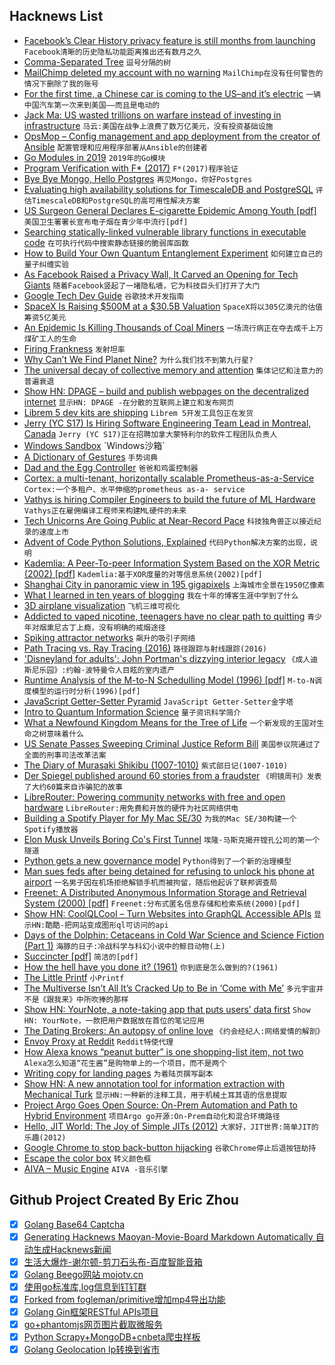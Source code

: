 ## Hacknews List


- [Facebook’s Clear History privacy feature is still months from launching](https://www.recode.net/2018/12/17/18140062/facebook-clear-history-update-privacy-targeting-data-collection)  `Facebook清晰的历史隐私功能距离推出还有数月之久`
- [Comma-Separated Tree](https://observablehq.com/@mbostock/comma-separated-tree)  `逗号分隔的树`
- [MailChimp deleted my account with no warning](https://blog.rongarret.info/2018/12/mailchimp-deleted-my-account-with-no.html)  `MailChimp在没有任何警告的情况下删除了我的账号`
- [For the first time, a Chinese car is coming to the US–and it’s electric](https://qz.com/1500303/chinas-qiantu-will-be-first-chinese-electric-carmaker-to-challenge-tesla-in-the-us/)  `一辆中国汽车第一次来到美国——而且是电动的`
- [Jack Ma: US wasted trillions on warfare instead of investing in infrastructure](https://www.cnbc.com/2017/01/18/chinese-billionaire-jack-ma-says-the-us-wasted-trillions-on-warfare-instead-of-investing-in-infrastructure.html)  `马云:美国在战争上浪费了数万亿美元，没有投资基础设施`
- [OpsMop – Config management and app deployment from the creator of Ansible](https://github.com/opsmop/opsmop)  `配置管理和应用程序部署从Ansible的创建者`
- [Go Modules in 2019](https://blog.golang.org/modules2019)  `2019年的Go模块`
- [Program Verification with F* (2017)](http://prosecco.gforge.inria.fr/personal/hritcu/teaching/mpri-jan2017/)  `F*(2017)程序验证`
- [Bye Bye Mongo, Hello Postgres](https://www.theguardian.com/info/2018/nov/30/bye-bye-mongo-hello-postgres)  `再见Mongo，你好Postgres`
- [Evaluating high availability solutions for TimescaleDB and PostgreSQL](https://blog.timescale.com/high-availability-timescaledb-postgresql-patroni-a4572264a831)  `评估TimescaleDB和PostgreSQL的高可用性解决方案`
- [US Surgeon General Declares E-cigarette Epidemic Among Youth [pdf]](https://e-cigarettes.surgeongeneral.gov/documents/surgeon-generals-advisory-on-e-cigarette-use-among-youth-2018.pdf)  `美国卫生署署长宣布电子烟在青少年中流行[pdf]`
- [Searching statically-linked vulnerable library functions in executable code](https://googleprojectzero.blogspot.com/2018/12/searching-statically-linked-vulnerable.html)  `在可执行代码中搜索静态链接的脆弱库函数`
- [How to Build Your Own Quantum Entanglement Experiment](https://blogs.scientificamerican.com/critical-opalescence/how-to-build-your-own-quantum-entanglement-experiment-part-1-of-2/)  `如何建立自己的量子纠缠实验`
- [As Facebook Raised a Privacy Wall, It Carved an Opening for Tech Giants](https://www.nytimes.com/2018/12/18/technology/facebook-privacy.html)  `随着Facebook竖起了一堵隐私墙，它为科技巨头们打开了大门`
- [Google Tech Dev Guide](https://techdevguide.withgoogle.com/)  `谷歌技术开发指南`
- [SpaceX Is Raising $500M at a $30.5B Valuation](https://www.wsj.com/articles/elon-musks-spacex-is-raising-500-million-in-funding-11545142054)  `SpaceX将以305亿澳元的估值筹资5亿美元`
- [An Epidemic Is Killing Thousands of Coal Miners](https://www.npr.org/2018/12/18/675253856/an-epidemic-is-killing-thousands-of-coal-miners-regulators-could-have-stopped-it)  `一场流行病正在夺去成千上万煤矿工人的生命`
- [Firing Frankness](https://mondaynote.com/50-years-in-tech-part-13-firing-frankness-3d17e207d1cf)  `发射坦率`
- [Why Can’t We Find Planet Nine?](https://www.quantamagazine.org/why-cant-we-find-planet-nine-20180703/)  `为什么我们找不到第九行星?`
- [The universal decay of collective memory and attention](https://www.nature.com/articles/s41562-018-0474-5)  `集体记忆和注意力的普遍衰退`
- [Show HN: DPAGE – build and publish webpages on the decentralized internet](https://dpage.io/)  `显示HN: DPAGE -在分散的互联网上建立和发布网页`
- [Librem 5 dev kits are shipping](https://puri.sm/posts/2018-devkits-are-shipping/)  `Librem 5开发工具包正在发货`
- [Jerry (YC S17) Is Hiring Software Engineering Team Lead in Montreal, Canada](https://www.workable.com/j/2E9D6C83DD)  `Jerry (YC S17)正在招聘加拿大蒙特利尔的软件工程团队负责人`
- [Windows Sandbox](https://techcommunity.microsoft.com/t5/Windows-Kernel-Internals/Windows-Sandbox/ba-p/301849?ranMID=43674&amp;ranEAID=je6NUbpObpQ&amp;ranSiteID=je6NUbpObpQ-_UZUOlZ2ZyTOTejYypcnAQ&amp;epi=je6NUbpObpQ-_UZUOlZ2ZyTOTejYypcnAQ&amp;irgwc=1&amp;OCID=AID681541_aff_7795_1243925&amp;tduid=(ir__i0avhykzmgkfrw2i0ckzh9lp2u2xhyajo2v1pvjr00)(7795)(1243925)(je6NUbpObpQ-_UZUOlZ2ZyTOTejYypcnAQ)()&amp;irclickid=_i0avhykzmgkfrw2i0ckzh9lp2u2xhyajo2v1pvjr00)  `Windows沙箱`
- [A Dictionary of Gestures](https://spectator.us/minefield-gestures/)  `手势词典`
- [Dad and the Egg Controller](https://www.pentadact.com/2018-12-18-dad-and-the-egg-controller/)  `爸爸和鸡蛋控制器`
- [Cortex: a multi-tenant, horizontally scalable Prometheus-as-a-Service](https://www.cncf.io/blog/2018/12/18/cortex-a-multi-tenant-horizontally-scalable-prometheus-as-a-service/)  `Cortex:一个多租户、水平伸缩的prometheus as-a- service`
- [Vathys is hiring Compiler Engineers to build the future of ML Hardware](item?id=18713034)  `Vathys正在雇佣编译工程师来构建ML硬件的未来`
- [Tech Unicorns Are Going Public at Near-Record Pace](https://www.wsj.com/articles/tech-unicorns-are-going-public-at-near-record-pace-11545138000)  `科技独角兽正以接近纪录的速度上市`
- [Advent of Code Python Solutions, Explained](https://www.michaelfogleman.com/aoc18/)  `代码Python解决方案的出现，说明`
- [Kademlia: A Peer-To-peer Information System Based on the XOR Metric (2002) [pdf]](https://pdos.csail.mit.edu/~petar/papers/maymounkov-kademlia-lncs.pdf)  `Kademlia:基于XOR度量的对等信息系统(2002)[pdf]`
- [Shanghai City in panoramic view in 195 gigapixels](http://sh-meet.bigpixel.cn/)  `上海城市全景在1950亿像素`
- [What I learned in ten years of blogging](https://ferrucc.io/posts/starting-a-blog/)  `我在十年的博客生涯中学到了什么`
- [3D airplane visualization](https://mdbootstrap.com/snippets/jquery/ascensus/212648)  `飞机三维可视化`
- [Addicted to vaped nicotine, teenagers have no clear path to quitting](https://www.nytimes.com/2018/12/18/health/vaping-nicotine-teenagers.html)  `青少年对烟熏尼古丁上瘾，没有明确的戒烟途径`
- [Spiking attractor networks](http://jackterwilliger.com/attractor-networks/)  `飙升的吸引子网络`
- [Path Tracing vs. Ray Tracing (2016)](https://www.dusterwald.com/2016/07/path-tracing-vs-ray-tracing/)  `路径跟踪与射线跟踪(2016)`
- [&#39;Disneyland for adults&#39;: John Portman&#39;s dizzying interior legacy](https://www.theguardian.com/cities/2018/oct/22/disneyland-for-adults-john-portman-dizzying-interior-legacy)  `《成人迪斯尼乐园》:约翰·波特曼令人目眩的室内遗产`
- [Runtime Analysis of the M-to-N Schedulling Model (1996) [pdf]](http://citeseerx.ist.psu.edu/viewdoc/download?doi=10.1.1.50.4682&amp;rep=rep1&amp;type=pdf)  `M-to-N调度模型的运行时分析(1996)[pdf]`
- [JavaScript Getter-Setter Pyramid](https://staltz.com/javascript-getter-setter-pyramid.html)  `JavaScript Getter-Setter金字塔`
- [Intro to Quantum Information Science](https://www.scottaaronson.com/blog/?p=3943)  `量子资讯科学简介`
- [What a Newfound Kingdom Means for the Tree of Life](https://www.quantamagazine.org/what-a-newfound-kingdom-means-for-the-tree-of-life-20181211/)  `一个新发现的王国对生命之树意味着什么`
- [US Senate Passes Sweeping Criminal Justice Reform Bill](https://www.bbc.com/news/world-us-canada-46613564)  `美国参议院通过了全面的刑事司法改革法案`
- [The Diary of Murasaki Shikibu (1007-1010)](http://digital.library.upenn.edu/women/omori/court/murasaki.html)  `紫式部日记(1007-1010)`
- [Der Spiegel published around 60 stories from a fraudster](http://www.spiegel.de/international/the-relotius-case-answers-to-the-most-important-questions-a-1244653.html)  `《明镜周刊》发表了大约60篇来自诈骗犯的故事`
- [LibreRouter: Powering community networks with free and open hardware](https://blog.apnic.net/2018/12/18/librerouter-powering-community-networks-with-free-and-open-hardware/)  `LibreRouter:用免费和开放的硬件为社区网络供电`
- [Building a Spotify Player for My Mac SE/30](https://68kmla.org/forums/index.php?/topic/55998-building-a-spotify-player-for-my-mac-se30/)  `为我的Mac SE/30构建一个Spotify播放器`
- [Elon Musk Unveils Boring Co&#39;s First Tunnel](https://www.latimes.com/local/lanow/la-me-ln-elon-musk-tunnel-20181218-story.html)  `埃隆·马斯克揭开镗孔公司的第一个隧道`
- [Python gets a new governance model](https://lwn.net/SubscriberLink/775105/5db16cfe82e78dc3/)  `Python得到了一个新的治理模型`
- [Man sues feds after being detained for refusing to unlock his phone at airport](https://arstechnica.com/tech-policy/2018/12/man-sues-feds-after-being-detained-for-refusing-to-unlock-his-phone-at-airport/)  `一名男子因在机场拒绝解锁手机而被拘留，随后他起诉了联邦调查局`
- [Freenet: A Distributed Anonymous Information Storage and Retrieval System (2000) [pdf]](http://snap.stanford.edu/class/cs224w-readings/clarke00freenet.pdf)  `Freenet:分布式匿名信息存储和检索系统(2000)[pdf]`
- [Show HN: CoolQLCool – Turn Websites into GraphQL Accessible APIs](https://coolql.cool)  `显示HN:酷酷-把网站变成图形ql可访问的api`
- [Days of the Dolphin: Cetaceans in Cold War Science and Science Fiction (Part 1)](https://wearethemutants.com/2018/07/03/days-of-the-dolphin-cetaceans-in-cold-war-science-and-science-fiction-part-one/)  `海豚的日子:冷战科学与科幻小说中的鲸目动物(上)`
- [Succincter [pdf]](http://people.csail.mit.edu/mip/papers/succinct/succinct.pdf)  `简洁的[pdf]`
- [How the hell have you done it? (1961)](http://www.lettersofnote.com/2018/12/how-hell-have-you-done-it.html)  `你到底是怎么做到的?(1961)`
- [The Little Printf](https://ferd.ca/the-little-printf.html)  `小Printf`
- [The Multiverse Isn’t All It’s Cracked Up to Be in ‘Come with Me’](https://www.nytimes.com/2018/12/17/books/review-come-with-me-helen-schulman.html)  `多元宇宙并不是《跟我来》中所吹捧的那样`
- [Show HN: YourNote, a note-taking app that puts users’ data first](https://yournote.app)  `Show HN: YourNote，一款把用户数据放在首位的笔记应用`
- [The Dating Brokers: An autopsy of online love](https://datadating.tacticaltech.org/viz)  `《约会经纪人:网络爱情的解剖》`
- [Envoy Proxy at Reddit](https://redditblog.com/2018/12/18/envoy-proxy-at-reddit/)  `Reddit特使代理`
- [How Alexa knows “peanut butter” is one shopping-list item, not two](https://developer.amazon.com/blogs/alexa/post/36ca7d4c-cd98-40a9-a9c5-0cde2ab922ab/how-alexa-knows-that-peanut-butter-is-one-shopping-list-item-not-two)  `Alexa怎么知道“花生酱”是购物单上的一个项目，而不是两个`
- [Writing copy for landing pages](https://stripe.com/atlas/guides/landing-page-copy)  `为着陆页撰写副本`
- [Show HN: A new annotation tool for information extraction with Mechanical Turk](https://github.com/varal7/ieturk)  `显示HN:一种新的注释工具，用于机械土耳其语的信息提取`
- [Project Argo Goes Open Source: On-Prem Automation and Path to Hybrid Environment](https://tech.wayfair.com/2018/12/project-argo-open-source-on-prem-automation/)  `项目Argo go开源:On-Prem自动化和混合环境路径`
- [Hello, JIT World: The Joy of Simple JITs (2012)](http://blog.reverberate.org/2012/12/hello-jit-world-joy-of-simple-jits.html)  `大家好，JIT世界:简单JIT的乐趣(2012)`
- [Google Chrome to stop back-button hijacking](https://chromium-review.googlesource.com/c/chromium/src/&#43;/1344199)  `谷歌Chrome停止后退按钮劫持`
- [Escape the color box](http://haralampi.com/2018-12/escape-the-color-box/)  `转义颜色框`
- [AIVA – Music Engine](https://www.aiva.ai/engine)  `AIVA -音乐引擎`

## Github Project Created By Eric Zhou

- [x] [Golang Base64 Captcha](https://github.com/mojocn/base64Captcha)
- [x] [Generating Hacknews Maoyan-Movie-Board Markdown Automatically 自动生成Hacknews新闻](https://github.com/dejavuzhou/md-genie)
- [x] [生活大爆炸-谢尔顿-剪刀石头布-百度智能音箱](https://github.com/mojocn/dueros-bang-game)
- [x] [Golang Beego网站 mojotv.cn](https://github.com/mojocn/www.mojotv.cn)
- [x] [使用go标准库,log信息到钉钉群](https://github.com/mojocn/dooger)
- [x] [Forked from fogleman/primitive增加mp4导出功能](https://github.com/mojocn/primitive)
- [x] [Golang Gin框架RESTful APIs项目](https://github.com/JJJJJJJerk/ezier-golang-web-api-framework)
- [x] [go+phantomjs网页图片截取微服务](https://github.com/mojocn/screen_shot)
- [x] [Python Scrapy+MongoDB+cnbeta爬虫样板](https://github.com/mojocn/scrapy_mongodb_boilerplate_cnbeta)
- [x] [Golang Geolocation Ip转换到省市](https://github.com/mojocn/ip2location)